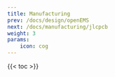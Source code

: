 ```yaml
---
title: Manufacturing
prev: /docs/design/openEMS
next: /docs/manufacturing/jlcpcb
weight: 3
params:
    icon: cog
---
```


{{< toc >}}

